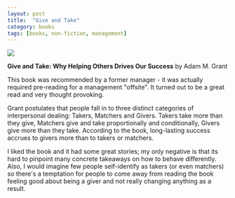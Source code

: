 ```yaml
---
layout: post
title:  "Give and Take"
category: books
tags: [books, non-fiction, management]
---
```

<a target="_blank"  href="https://www.amazon.com/gp/product/0143124986/ref=as_li_tl?ie=UTF8&camp=1789&creative=9325&creativeASIN=0143124986&linkCode=as2&tag=42models-20&linkId=6fb15982d8e80db0e4816ee5c52fa5cd"><img border="0" src="//ws-na.amazon-adsystem.com/widgets/q?_encoding=UTF8&MarketPlace=US&ASIN=0143124986&ServiceVersion=20070822&ID=AsinImage&WS=1&Format=_SL160_&tag=42models-20" ></a><img src="//ir-na.amazon-adsystem.com/e/ir?t=42models-20&l=am2&o=1&a=0143124986" width="1" height="1" border="0" alt="" style="border:none !important; margin:0px !important;" />

**Give and Take: Why Helping Others Drives Our Success** by Adam M. Grant

This book was recommended by a former manager - it was actually required pre-reading for a management "offsite". It turned out to be a great read and very thought provoking. 

Grant postulates that people fall in to three distinct categories of interpersonal dealing: Takers, Matchers and Givers. Takers take more than they give, Matchers give and take proportionally and conditionally, Givers give more than they take. According to the book, long-lasting success accrues to givers more than to takers or matchers.

I liked the book and it had some great stories; my only negative is that its hard to pinpoint many concrete takeaways on how to behave differently. Also, I would imagine few people self-identify as takers (or even matchers) so there's a temptation for people to come away from reading the book feeling good about being a giver and not really changing anything as a result.
